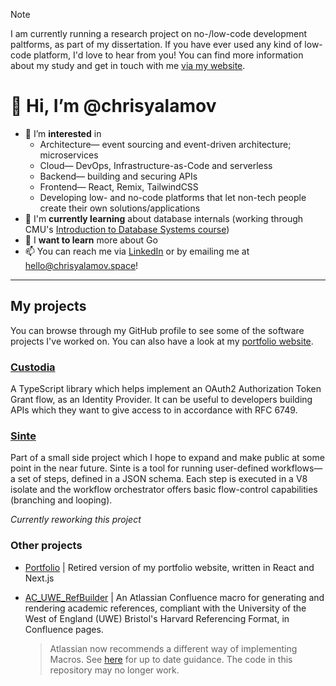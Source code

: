 > [!NOTE]
> I am currently running a research project on no-/low-code development paltforms, as part of my dissertation. If you have ever used any kind of low-code platform, I'd love to hear from you! You can find more information about my study and get in touch with me [via my website](https://chrisyalamov.space/research).


# 👋 Hi, I’m @chrisyalamov
- 👀 I’m **interested** in
  -  Architecture— event sourcing and event-driven architecture; microservices
  -  Cloud— DevOps, Infrastructure-as-Code and serverless
  -  Backend— building and securing APIs
  -  Frontend— React, Remix, TailwindCSS
  -  Developing low- and no-code platforms that let non-tech people create their own solutions/applications
- 🌱 I'm **currently learning** about database internals (working through CMU's [Introduction to Database Systems course](https://15445.courses.cs.cmu.edu/spring2025/))
- 🌱 I **want to learn** more about Go
- 📫 You can reach me via [LinkedIn](https://linkedin.com/in/chrisyalamov) or by emailing me at [hello@chrisyalamov.space](mailto:hello@chrisyalamov.space)!

---

## My projects

You can browse through my GitHub profile to see some of the software projects I've worked on. You can also have a look at my [portfolio website](https://www.chrisyalamov.space).

### [Custodia](https://github.com/chrisyalamov/custodia)
A TypeScript library which helps implement an OAuth2 Authorization Token Grant flow, as an Identity Provider. It can be useful to developers building APIs which they want to give access to in accordance with RFC 6749.

### [Sinte](https://github.com/Revantpoint/sinte)
Part of a small side project which I hope to expand and make public at some point in the near future. Sinte is a tool for running user-defined workflows— a set of steps, defined in a JSON schema. Each step is executed in a V8 isolate and the workflow orchestrator offers basic flow-control capabilities (branching and looping).

*Currently reworking this project*

### Other projects
- [Portfolio](https://github.com/chrisyalamov/portfolio_website) | Retired version of my portfolio website, written in React and Next.js
- [AC_UWE_RefBuilder](https://github.com/chrisyalamov/AC_UWE_RefBuilder) | An Atlassian Confluence macro for generating and rendering academic references, compliant with the University of the West of England (UWE) Bristol's Harvard Referencing Format, in Confluence pages.  

  > Atlassian now recommends a different way of implementing Macros. See [here](https://developer.atlassian.com/server/confluence/writing-macros/) for up to date guidance. The code in this repository may no longer work.
